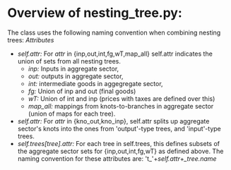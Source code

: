 # Overview of nesting_tree.py:
The class uses the following naming convention when combining nesting trees:
*Attributes*
  - *self.attr:* For *attr* in {inp,out,int,fg,wT,map_all} self.attr indicates the union of sets from all nesting trees. 
    * *inp:* Inputs in aggregate sector,
    * *out:* outputs in aggregate sector,
    * *int:* intermediate goods in aggegregate sector,
    * *fg:* Union of inp and out (final goods)
    * *wT:* Union of int and inp (prices with taxes are defined over this)
    * *map_all:* mappings from knots-to-branches in aggregate sector (union of maps for each tree).
  - *self.attr:* For *attr* in {kno_out,kno_inp}, self.attr splits up aggregate sector's knots into the ones from 'output'-type trees, and 'input'-type trees.
  - *self.trees[tree].attr:* For each tree in self.trees, this defines subsets of the aggregate sector sets for {inp,out,int,fg,wT} as defined above. 
     The naming convention for these attributes are: 't\_'+*self.attr*+*\_tree.name*
